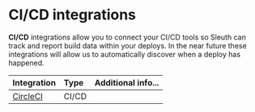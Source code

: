 # CI/CD integrations

**CI/CD** integrations allow you to connect your CI/CD tools so Sleuth can track and report build data within your deploys. In the near future these integrations will allow us to automatically discover when a deploy has happened.

| Integration | Type | Additional info... |
| :--- | :--- | :--- |
| [CircleCI](circleci.md) | CI/CD |  |

